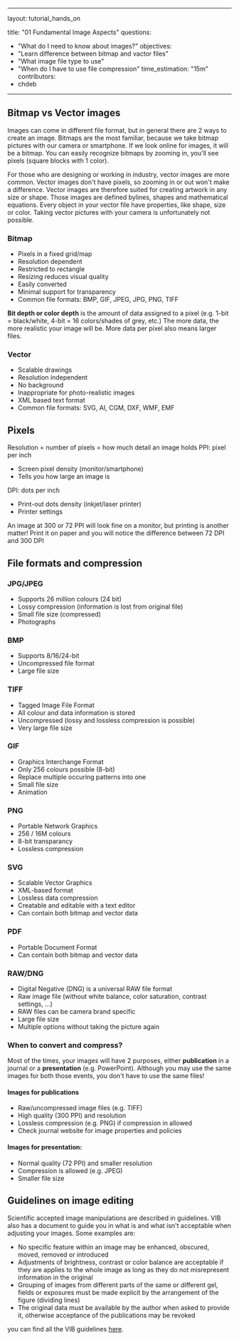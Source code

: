 
---
layout: tutorial_hands_on

title: "01 Fundamental Image Aspects"
questions:
  - "What do I need to know about images?"
objectives:
  - "Learn difference between bitmap and vactor files"
  - "What image file type to use"
  - "When do I have to use file compression"
time_estimation: "15m"
contributors:
  - chdeb 
---

## Bitmap vs Vector images
Images can come in different file format, but  in general there are 2 ways to create an image. Bitmaps are the most familiar, because we take bitmap pictures with our camera or smartphone. If we look online for images, it will be a bitmap. You can easily recognize bitmaps by zooming in, you'll see pixels (square blocks with 1 color).

For those who are designing or working in industry, vector images are more common. Vector images don't have pixels, so zooming in or out won't make a difference. Vector images are therefore suited for creating artwork in any size or shape. Those images are defined bylines, shapes and mathematical equations. Every object in your vector file have properties, like shape, size or color. Taking vector pictures with your camera is unfortunately not possible.

### Bitmap 
- Pixels in a fixed grid/map
- Resolution dependent
- Restricted to rectangle
- Resizing reduces visual quality
- Easily converted
- Minimal support for transparency
- Common file formats: BMP, GIF, JPEG, JPG, PNG, TIFF

**Bit depth or color depth** is the amount of data assigned to a pixel (e.g. 1-bit = black/white, 4-bit = 16 colors/shades of grey, etc.) The more data, the more realistic your image will be. More data per pixel also means larger files.

### Vector
- Scalable drawings
- Resolution independent
- No background
- Inappropriate for photo-realistic images
- XML based text format
- Common file formats: SVG, AI, CGM, DXF, WMF, EMF

## Pixels
Resolution = number of pixels =  how much detail an image holds
PPI: pixel per inch
- Screen pixel density (monitor/smartphone)
- Tells you how large an image is

DPI: dots per inch
- Print-out dots density (inkjet/laser printer)
- Printer settings

An image at 300 or 72 PPI will look fine on a monitor, but printing is another matter! Print it on paper and you will notice the difference between 72 DPI and 300 DPI

## File formats and compression
### JPG/JPEG
- Supports 26 million colours (24 bit)
- Lossy compression (information is lost from original file)
- Small file size (compressed)
- Photographs

### BMP
- Supports 8/16/24-bit
- Uncompressed file format
- Large file size

### TIFF
- Tagged Image File Format
- All colour and data information is stored
- Uncompressed (lossy and lossless compression is possible)
- Very large file size

### GIF
- Graphics Interchange Format
- Only 256 colours possible (8-bit)
- Replace multiple occuring patterns into one
- Small file size
- Animation

### PNG
- Portable Network Graphics
- 256 / 16M colours
- 8-bit transparancy
- Lossless compression

### SVG
- Scalable Vector Graphics
- XML-based format
- Lossless data compression
- Creatable and editable with a text editor
- Can contain both bitmap and vector data

### PDF
- Portable Document Format
- Can contain both bitmap and vector data

### RAW/DNG
- Digital Negative (DNG) is a universal RAW file format
- Raw image file (without white balance, color saturation, contrast settings, …)
- RAW files can be camera brand specific
- Large file size
- Multiple options without taking the picture again

### When to convert and compress?
Most of the times, your images will have 2 purposes, either **publication** in a journal or a **presentation** (e.g. PowerPoint). Although you may use the same images for both those events, you don't have to use the same files! 
#### Images for publications
- Raw/uncompressed image files (e.g. TIFF)
- High quality (300 PPI) and resolution
- Lossless compression (e.g. PNG) if compression in allowed
- Check journal website for image properties and policies

#### Images for presentation:
- Normal quality (72 PPI) and smaller resolution
- Compression is allowed (e.g. JPEG)
- Smaller file size

## Guidelines on image editing
Scientific accepted image manipulations are described in guidelines. VIB also has a document to guide you in what is and what isn't acceptable when adjusting your images. Some examples are:
- No specific feature within an image may be enhanced, obscured, moved, removed or introduced
- Adjustments of brightness, contrast or color balance are acceptable if they are applies to the whole image as long as they do not misrepresent information in the original
- Grouping of images from different parts of the same or different gel, fields or exposures must be made explicit by the arrangement of the figure (dividing lines)
- The original data must be available by the author when asked to provide it, otherwise acceptance of the publications may be revoked

you can find all the VIB guidelines [here](http://data.bits.vib.be/pub/trainingen/GIMP_Inkscape/VIB_guidelines.pdf).